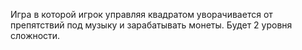 Игра в которой игрок управляя квадратом уворачивается  от препятствий под музыку и зарабатывать монеты. Будет 2 уровня сложности.
